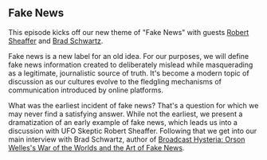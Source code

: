 ## Fake News

This episode kicks off our new theme of "Fake News" with guests [Robert Sheaffer](http://www.sheaffer.org/) and [Brad Schwartz](https://abradschwartz.com/).

Fake news is a new label for an old idea.  For our purposes, we will define fake news information created to deliberately mislead while masquerading as a legitimate, journalistic source of truth.  It's become a modern topic of discussion as our cultures evolve to the fledgling mechanisms of communication introduced by online platforms.

What was the earliest incident of fake news? That's a question for which we may never find a satisfying answer.  While not the earliest, we present a dramatization of an early example of fake news, which leads us into a discussion with UFO Skeptic Robert Sheaffer.  Following that we get into our main interview with Brad Schwartz, author of [Broadcast Hysteria: Orson Welles's War of the Worlds and the Art of Fake News](https://www.amazon.com/Broadcast-Hysteria-Orson-Welless-Worlds/dp/0809031647).

